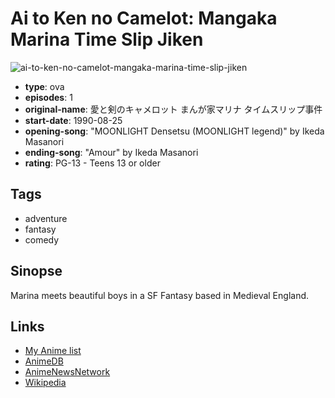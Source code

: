 # Ai to Ken no Camelot: Mangaka Marina Time Slip Jiken

![ai-to-ken-no-camelot-mangaka-marina-time-slip-jiken](https://cdn.myanimelist.net/images/anime/9/57437.jpg)

-   **type**: ova
-   **episodes**: 1
-   **original-name**: 愛と剣のキャメロット まんが家マリナ タイムスリップ事件
-   **start-date**: 1990-08-25
-   **opening-song**: "MOONLIGHT Densetsu (MOONLIGHT legend)" by Ikeda Masanori
-   **ending-song**: "Amour" by Ikeda Masanori
-   **rating**: PG-13 - Teens 13 or older

## Tags

-   adventure
-   fantasy
-   comedy

## Sinopse

Marina meets beautiful boys in a SF Fantasy based in Medieval England.

## Links

-   [My Anime list](https://myanimelist.net/anime/5931/Ai_to_Ken_no_Camelot__Mangaka_Marina_Time_Slip_Jiken)
-   [AnimeDB](http://anidb.info/perl-bin/animedb.pl?show=anime&aid=4006)
-   [AnimeNewsNetwork](http://www.animenewsnetwork.com/encyclopedia/anime.php?id=3307)
-   [Wikipedia](http://ja.wikipedia.org/wiki/%E3%81%BE%E3%82%93%E3%81%8C%E5%AE%B6%E3%83%9E%E3%83%AA%E3%83%8A%E3%83%BB%E3%82%B7%E3%83%AA%E3%83%BC%E3%82%BA#.E6.98.A0.E7.94.BB)
